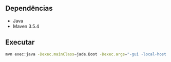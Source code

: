## Dependências

- Java
- Maven 3.5.4

## Executar

```sh
mvn exec:java -Dexec.mainClass=jade.Boot -Dexec.args="-gui -local-host 127.0.0.1 -local-port 1099 jade.Boot;customAgent:pp.Main"
```
